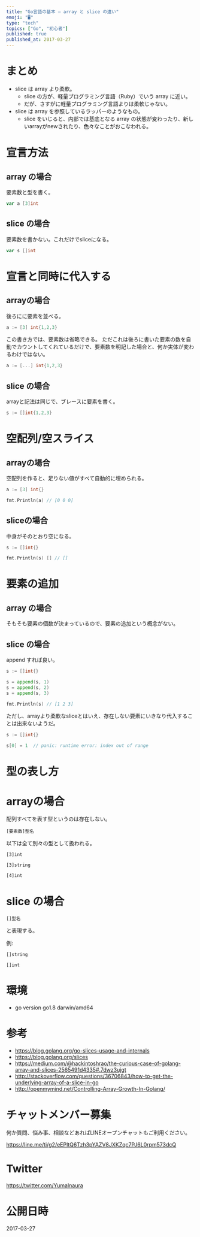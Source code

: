 ```yaml
---
title: "Go言語の基本 — array と slice の違い"
emoji: "🖥"
type: "tech"
topics: ["Go", "初心者"]
published: true
published_at: 2017-03-27
---
```


# まとめ

- slice は array より柔軟。
  - slice の方が、軽量プログラミング言語（Ruby）でいう array に近い。
  - だが、さすがに軽量プログラミング言語よりは柔軟じゃない。
- slice は array を参照しているラッパーのようなもの。
  - slice をいじると、内部では基底となる array の状態が変わったり、新しいarrayがnewされたり、色々なことがおこなわれる。

# 宣言方法

## array の場合

要素数と型を書く。

```go
var a [3]int
```


## slice の場合

要素数を書かない。これだけでsliceになる。

```go
var s []int
```


# 宣言と同時に代入する

## arrayの場合


後ろにに要素を並べる。

```go
a := [3] int{1,2,3}
```

この書き方では、要素数は省略できる。
ただこれは後ろに書いた要素の数を自動でカウントしてくれているだけで、要素数を明記した場合と、何か実体が変わるわけではない。

```go
a := [...] int{1,2,3}
```

## slice の場合

arrayと記法は同じで、ブレースに要素を書く。

```go
s := []int{1,2,3}
```
# 空配列/空スライス

## arrayの場合

空配列を作ると、足りない値がすべて自動的に埋められる。

```go
a := [3] int{}

fmt.Println(a) // [0 0 0]
```

## sliceの場合 

中身がそのとおり空になる。

```go
s := []int{}

fmt.Println(s) [] // []
```

# 要素の追加

## array の場合

そもそも要素の個数が決まっているので、要素の追加という概念がない。

## slice の場合

append すれば良い。

```go
s := []int{}

s = append(s, 1)
s = append(s, 2)
s = append(s, 3)

fmt.Println(s) // [1 2 3]
```

ただし、arrayより柔軟なsliceとはいえ、存在しない要素にいきなり代入することは出来ないようだ。

```go
s := []int{}

s[0] = 1  // panic: runtime error: index out of range
```

# 型の表し方

# arrayの場合

配列すべてを表す型というのは存在しない。

```
[要素数]型名
```

以下は全て別々の型として扱われる。

```
[3]int
```

```
[3]string
```

```
[4]int
```


# slice の場合

```
[]型名
```

と表現する。

例:

```
[]string
```

```
[]int
```
 
# 環境

- go version go1.8 darwin/amd64

# 参考

- https://blog.golang.org/go-slices-usage-and-internals
- https://blog.golang.org/slices
- https://medium.com/@hackintoshrao/the-curious-case-of-golang-array-and-slices-2565491d4335#.7dwz3ujgt
- http://stackoverflow.com/questions/36706843/how-to-get-the-underlying-array-of-a-slice-in-go
- http://openmymind.net/Controlling-Array-Growth-In-Golang/








<!-- Update From Qiita API -->

# チャットメンバー募集


何か質問、悩み事、相談などあればLINEオープンチャットもご利用ください。

https://line.me/ti/g2/eEPltQ6Tzh3pYAZV8JXKZqc7PJ6L0rpm573dcQ





# Twitter


https://twitter.com/YumaInaura


<!-- Update From Qiita API -->



# 公開日時

2017-03-27
